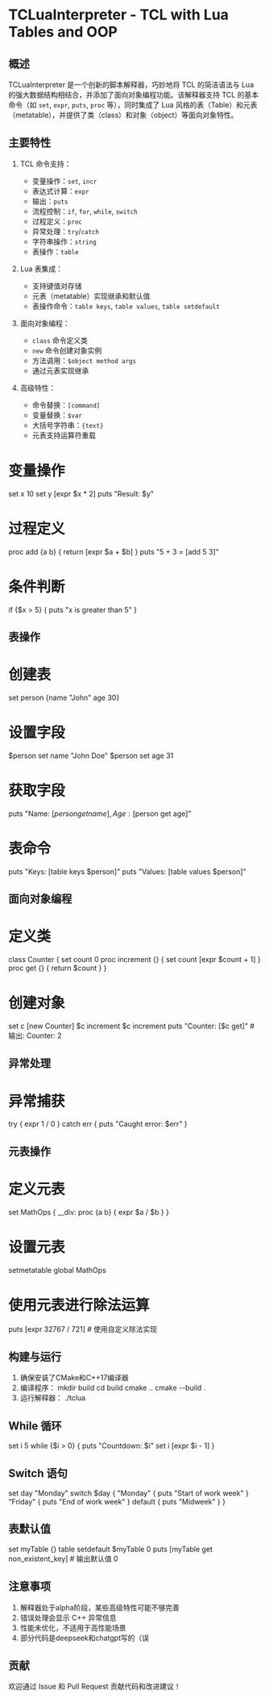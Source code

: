 # TCLuaInterpreter - TCL with Lua Tables and OOP

## 概述

TCLuaInterpreter 是一个创新的脚本解释器，巧妙地将 TCL 的简洁语法与 Lua 的强大数据结构相结合，并添加了面向对象编程功能。该解释器支持 TCL 的基本命令（如 `set`, `expr`, `puts`, `proc` 等），同时集成了 Lua 风格的表（Table）和元表（metatable），并提供了类（class）和对象（object）等面向对象特性。

## 主要特性

1. TCL 命令支持：
   - 变量操作：`set`, `incr`
   - 表达式计算：`expr`
   - 输出：`puts`
   - 流程控制：`if`, `for`, `while`, `switch`
   - 过程定义：`proc`
   - 异常处理：`try`/`catch`
   - 字符串操作：`string`
   - 表操作：`table`

2. Lua 表集成：
   - 支持键值对存储
   - 元表（metatable）实现继承和默认值
   - 表操作命令：`table keys`, `table values`, `table setdefault`

3. 面向对象编程：
   - `class` 命令定义类
   - `new` 命令创建对象实例
   - 方法调用：`$object method args`
   - 通过元表实现继承

4. 高级特性：
   - 命令替换：`[command]`
   - 变量替换：`$var`
   - 大括号字符串：`{text}`
   - 元表支持运算符重载

# 变量操作
set x 10
set y [expr $x * 2]
puts "Result: $y"

# 过程定义
proc add {a b} {
    return [expr $a + $b]
}
puts "5 + 3 = [add 5 3]"

# 条件判断
if {$x > 5} {
    puts "x is greater than 5"
}

## 表操作

# 创建表
set person {name "John" age 30}

# 设置字段
$person set name "John Doe"
$person set age 31

# 获取字段
puts "Name: [$person get name], Age: [$person get age]"

# 表命令
puts "Keys: [table keys $person]"
puts "Values: [table values $person]"

## 面向对象编程

# 定义类
class Counter {
    set count 0
    proc increment {} {
        set count [expr $count + 1]
    }
    proc get {} {
        return $count
    }
}

# 创建对象
set c [new Counter]
$c increment
$c increment
puts "Counter: [$c get]"  # 输出: Counter: 2

## 异常处理

# 异常捕获
try {
    expr 1 / 0
} catch err {
    puts "Caught error: $err"
}

## 元表操作

# 定义元表
set MathOps {
    __div: proc {a b} { expr $a / $b }
}

# 设置元表
setmetatable global MathOps

# 使用元表进行除法运算
puts [expr 32767 / 721]  # 使用自定义除法实现

## 构建与运行

1. 确保安装了CMake和C++17编译器
2. 编译程序：
   mkdir build
   cd build
   cmake ..
   cmake --build .
3. 运行解释器：
   ./tclua

## While 循环
set i 5
while {$i > 0} {
    puts "Countdown: $i"
    set i [expr $i - 1]
}

## Switch 语句
set day "Monday"
switch $day {
    "Monday" { puts "Start of work week" }
    "Friday" { puts "End of work week" }
    default { puts "Midweek" }
}

## 表默认值
set myTable {}
table setdefault $myTable 0
puts [myTable get non_existent_key]  # 输出默认值 0

## 注意事项

1. 解释器处于alpha阶段，某些高级特性可能不够完善
2. 错误处理会显示 C++ 异常信息
3. 性能未优化，不适用于高性能场景
4. 部分代码是deepseek和chatgpt写的（误

## 贡献

欢迎通过 Issue 和 Pull Request 贡献代码和改进建议！
